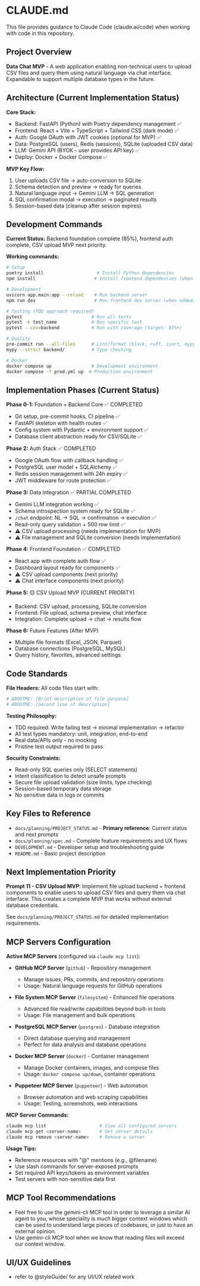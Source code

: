 # CLAUDE.md

This file provides guidance to Claude Code (claude.ai/code) when working with code in this repository.

## Project Overview

**Data Chat MVP** - A web application enabling non-technical users to upload CSV files and query them using natural language via chat interface. Expandable to support multiple database types in the future.

## Architecture (Current Implementation Status)

**Core Stack:**
- Backend: FastAPI (Python) with Poetry dependency management ✅
- Frontend: React + Vite + TypeScript + Tailwind CSS (dark mode) ✅
- Auth: Google OAuth with JWT cookies (optional for MVP) ✅
- Data: PostgreSQL (users), Redis (sessions), SQLite (uploaded CSV data)
- LLM: Gemini API (BYOK - user provides API key) ✅
- Deploy: Docker + Docker Compose ✅

**MVP Key Flow:**
1. User uploads CSV file → auto-conversion to SQLite
2. Schema detection and preview → ready for queries
3. Natural language input → Gemini LLM → SQL generation
4. SQL confirmation modal → execution → paginated results
5. Session-based data (cleanup after session expires)

## Development Commands

**Current Status:** Backend foundation complete (85%), frontend auth complete, CSV upload MVP next priority.

**Working commands:**
```bash
# Setup
poetry install                    # Install Python dependencies
npm install                      # Install frontend dependencies (when added)

# Development
uvicorn app.main:app --reload    # Run backend server
npm run dev                      # Run frontend dev server (when added)

# Testing (TDD approach required)
pytest                          # Run all tests
pytest -k test_name             # Run specific test
pytest --cov=backend            # Run with coverage (target: 85%+)

# Quality
pre-commit run --all-files      # Lint/format (black, ruff, isort, mypy)
mypy --strict backend/          # Type checking

# Docker
docker compose up               # Development environment
docker compose -f prod.yml up  # Production environment
```

## Implementation Phases (Current Status)

**Phase 0-1:** Foundation + Backend Core ✅ COMPLETED
- Git setup, pre-commit hooks, CI pipeline ✅
- FastAPI skeleton with health routes ✅
- Config system with Pydantic + environment support ✅
- Database client abstraction ready for CSV/SQLite ✅

**Phase 2:** Auth Stack ✅ COMPLETED
- Google OAuth flow with callback handling ✅
- PostgreSQL user model + SQLAlchemy ✅
- Redis session management with 24h expiry ✅
- JWT middleware for route protection ✅

**Phase 3:** Data Integration ✅ PARTIAL COMPLETED
- Gemini LLM integration working ✅
- Schema introspection system ready for SQLite ✅
- `/chat` endpoint: NL → SQL → confirmation → execution ✅
- Read-only query validation + 500 row limit ✅
- ⚠️ CSV upload processing (needs implementation for MVP)
- ⚠️ File management and SQLite conversion (needs implementation)

**Phase 4:** Frontend Foundation ✅ COMPLETED
- React app with complete auth flow ✅
- Dashboard layout ready for components ✅
- ⚠️ CSV upload components (next priority)
- ⚠️ Chat interface components (next priority)

**Phase 5:** 🟡 CSV Upload MVP (CURRENT PRIORITY)
- Backend: CSV upload, processing, SQLite conversion
- Frontend: File upload, schema preview, chat interface
- Integration: Complete upload → chat → results flow

**Phase 6:** Future Features (After MVP)
- Multiple file formats (Excel, JSON, Parquet)
- Database connections (PostgreSQL, MySQL)
- Query history, favorites, advanced settings

## Code Standards

**File Headers:** All code files start with:
```python
# ABOUTME: [Brief description of file purpose]
# ABOUTME: [Second line of description]
```

**Testing Philosophy:**
- TDD required: Write failing test → minimal implementation → refactor
- All test types mandatory: unit, integration, end-to-end
- Real data/APIs only - no mocking
- Pristine test output required to pass

**Security Constraints:**
- Read-only SQL queries only (SELECT statements)
- Intent classification to detect unsafe prompts
- Secure file upload validation (size limits, type checking)
- Session-based temporary data storage
- No sensitive data in logs or commits

## Key Files to Reference

- `docs/planning/PROJECT_STATUS.md` - **Primary reference**: Current status and next prompts
- `docs/planning/spec.md` - Complete feature requirements and UX flows
- `DEVELOPMENT.md` - Developer setup and troubleshooting guide
- `README.md` - Basic project description

## Next Implementation Priority

**Prompt 11 - CSV Upload MVP**: Implement file upload backend + frontend components to enable users to upload CSV files and query them via chat interface. This creates a complete MVP that works without external database credentials.

See `docs/planning/PROJECT_STATUS.md` for detailed implementation requirements.

## MCP Servers Configuration

**Active MCP Servers** (configured via `claude mcp list`):

- **GitHub MCP Server** (`github`) - Repository management
  - Manage issues, PRs, commits, and repository operations
  - Usage: Natural language requests for GitHub operations

- **File System MCP Server** (`filesystem`) - Enhanced file operations
  - Advanced file read/write capabilities beyond built-in tools
  - Usage: File management and bulk operations

- **PostgreSQL MCP Server** (`postgres`) - Database integration
  - Direct database querying and management
  - Perfect for data analysis and database operations

- **Docker MCP Server** (`docker`) - Container management
  - Manage Docker containers, images, and compose files
  - Usage: `docker compose up/down`, container operations

- **Puppeteer MCP Server** (`puppeteer`) - Web automation
  - Browser automation and web scraping capabilities
  - Usage: Testing, screenshots, web interactions

**MCP Server Commands:**
```bash
claude mcp list                    # View all configured servers
claude mcp get <server-name>       # Get server details
claude mcp remove <server-name>    # Remove a server
```

**Usage Tips:**
- Reference resources with "@" mentions (e.g., @filename)
- Use slash commands for server-exposed prompts
- Set required API keys/tokens as environment variables
- Test servers with non-sensitive data first

## MCP Tool Recommendations

- Feel free to use the gemini-cli MCP tool in order to leverage a similar AI agent to you, whose speciality is much bigger context windows which can be used to understand large pieces of codebases, or just to have an external opinion.
- Use gemini-cli MCP tool when we know that reading files will exceed our context window.

## UI/UX Guidelines

- refer to @styleGuide/ for any UI/UX related work

